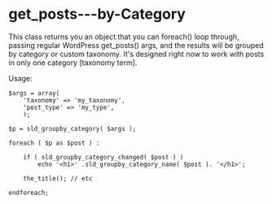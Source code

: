 get_posts---by-Category
=======================

This class returns you an object that you can foreach() loop through, passing regular WordPress get_posts() args, and the results will be grouped by category or custom taxonomy.
It's designed right now to work with posts in only one category [taxonomy term].


Usage:

```
$args = array(
	'taxonomy' => 'my_taxonomy',
	'post_type' => 'my_type',
	);

$p = sld_groupby_category( $args );

foreach ( $p as $post ) :

	if ( sld_groupby_category_changed( $post ) )
		echo '<h1>' .sld_groupby_category_name( $post ). '</h1>';

	the_title(); // etc

endforeach;

```
